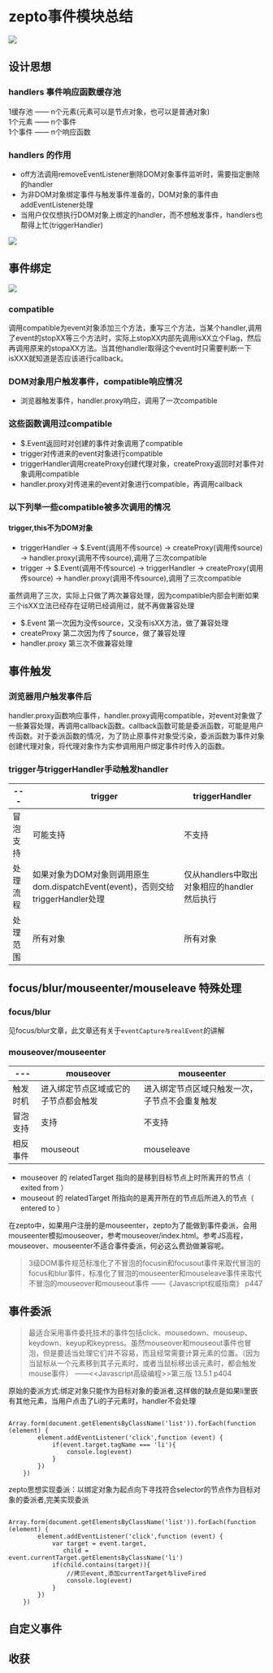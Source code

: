 # zepto事件模块总结

![](https://ws3.sinaimg.cn/large/006tKfTcly1fnx8hjkz40j31400mi7wh.jpg)

## 设计思想

### handlers 事件响应函数缓存池 
1缓存池 —— n个元素(元素可以是节点对象，也可以是普通对象) <br>
1个元素 —— n个事件 <br>
1个事件 —— n个响应函数

### handlers 的作用
- off方法调用removeEventListener删除DOM对象事件监听时，需要指定删除的handler
- 为非DOM对象绑定事件与触发事件准备的，DOM对象的事件由addEventListener处理
- 当用户仅仅想执行DOM对象上绑定的handler，而不想触发事件，handlers也帮得上忙(triggerHandler)

![](https://ws4.sinaimg.cn/large/006tKfTcly1fnx80tze0gj31fm0jn0u9.jpg)


## 事件绑定
![](https://ws2.sinaimg.cn/large/006tKfTcly1fnx80tovtlj30yn0jd40r.jpg)

### compatible
调用compatible为event对象添加三个方法，重写三个方法，当某个handler,调用了event的stopXX等三个方法时，实际上stopXX内部先调用isXX立个Flag，然后再调用原来的stopaXX方法。当其他handler取得这个event时只需要判断一下isXXX就知道是否应该进行callback。

### DOM对象用户触发事件，compatible响应情况
- 浏览器触发事件，handler.proxy响应，调用了一次compatible

### 这些函数调用过compatible
- $.Event返回时对创建的事件对象调用了compatible
- trigger对传进来的event对象进行compatible
- triggerHandler调用createProxy创建代理对象，createProxy返回时对事件对象调用compatible
- handler.proxy对传进来的event对象进行compatible，再调用callback

### 以下列举一些compatible被多次调用的情况
#### trigger,this不为DOM对象
- triggerHandler -> $.Event(调用不传source) -> createProxy(调用传source) -> handler.proxy(调用不传source),调用了三次compatible
- trigger -> $.Event(调用不传source) -> triggerHandler -> createProxy(调用传source) -> handler.proxy(调用不传source),调用了三次compatible

虽然调用了三次，实际上只做了两次兼容处理，因为compatible内部会判断如果三个isXX立法已经存在证明已经调用过，就不再做兼容处理

- $.Event 第一次因为没传source，又没有isXX方法，做了兼容处理 
- createProxy 第二次因为传了source，做了兼容处理
- handler.proxy 第三次不做兼容处理


## 事件触发

### 浏览器用户触发事件后
handler.proxy函数响应事件，handler.proxy调用compatible，对event对象做了一些兼容处理，再调用callback函数。callback函数可能是委派函数，可能是用户传函数。对于委派函数的情况，为了防止原事件对象受污染，委派函数为事件对象创建代理对象，将代理对象作为实参调用用户绑定事件时传入的函数。

### trigger与triggerHandler手动触发handler

--- | trigger | triggerHandler
--- | --- | ---
冒泡支持 | 可能支持 | 不支持
处理流程 | 如果对象为DOM对象则调用原生dom.dispatchEvent(event)，否则交给triggerHandler处理  | 仅从handlers中取出对象相应的handler然后执行
处理范围 | 所有对象 | 所有对象

## focus/blur/mouseenter/mouseleave 特殊处理

### focus/blur
见focus/blur文章，此文章还有关于`eventCapture与realEvent`的讲解

### mouseover/mouseenter

--- | mouseover | mouseenter
--- | --- | ---
触发时机 | 进入绑定节点区域或它的子节点都会触发 | 进入绑定节点区域只触发一次，子节点不会重复触发
冒泡支持 | 支持 | 不支持
相反事件 | mouseout | mouseleave

- mouseover 的 relatedTarget 指向的是移到目标节点上时所离开的节点（ exited from ）
- mouseout 的 relatedTarget 所指向的是离开所在的节点后所进入的节点（ entered to ）

在zepto中，如果用户注册的是mouseenter，zepto为了能做到事件委派，会用mouseenter模拟mouseover，参考mouseover/index.html。参考JS高程，mouseover、mouseenter不适合事件委派，何必这么费劲做兼容呢。

> 3级DOM事件规范标准化了不冒泡的focusin和focusout事件来取代冒泡的focus和blur事件，标准化了冒泡的mouseenter和mouseleave事件来取代不冒泡的mouseover和mouseout事件  ——《Javascript权威指南》 p447
## 事件委派
> 最适合采用事件委托技术的事件包括click、mousedown、mouseup、keydown、keyup和keypress。虽然mouseover和mouseout事件也冒泡，但是要适当处理它们并不容易，而且经常需要计算元素的位置。（因为当鼠标从一个元素移到其子元素时，或者当鼠标移出该元素时，都会触发mouse事件） ——<\<Javascript高级编程>>第三版 13.5.1 p404

原始的委派方式:绑定对象只能作为目标对象的委派者,这样做的缺点是如果li里嵌有其他元素，当用户点击了Li的子元素时，handler不会处理

````
    Array.form(document.getElementsByClassName('list')).forEach(function (element) {
        element.addEventListener('click',function (event) {
            if(event.target.tagName === 'li'){
                console.log(event)
            }
        })
    })
````

zepto思想实现委派：以绑定对象为起点向下寻找符合selector的节点作为目标对象的委派者,完美实现委派

````
    Array.form(document.getElementsByClassName('list')).forEach(function (element) {
        element.addEventListener('click',function (event) {
            var target = event.target,
               child = event.currentTarget.getElementsByClassName('li')
            if(child.contains(target)){
                //拷贝event,添加currentTarget与liveFired
                console.log(event)
            }
        })
    })
````

## 自定义事件

## 收获
